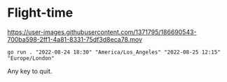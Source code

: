 # Flight-time

https://user-images.githubusercontent.com/1371795/186690543-700ba598-2ff1-4a81-8331-75df3d8eca78.mov

`go run . "2022-08-24 18:30" "America/Los_Angeles" "2022-08-25 12:15" "Europe/London"`

Any key to quit.
